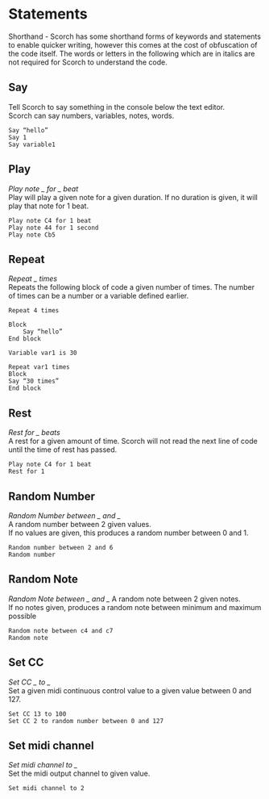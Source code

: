 # Statements
Shorthand - Scorch has some shorthand forms of keywords and statements to enable quicker writing, however this comes at the cost of obfuscation of the code itself. The words or letters in the following which are in italics are not required for Scorch to understand the code.

## Say
Tell Scorch to say something in the console below the text editor.  
Scorch can say numbers, variables, notes, words.

`Say “hello”`  
`Say 1`  
`Say variable1` 

## Play
*Play note _ for _ beat*  
Play will play a given note for a given duration. If no duration is given, it will play that note for 1 beat.

`Play note C4 for 1 beat`  
`Play note 44 for 1 second`  
`Play note Cb5`  

## Repeat
*Repeat _ times*  
Repeats the following block of code a given number of times. The number of times can be a number or a variable defined earlier.

`Repeat 4 times`  
```
Block  
    Say “hello”  
End block
```

`Variable var1 is 30`

```
Repeat var1 times
Block
Say “30 times”
End block
```

## Rest
*Rest for _ beats*  
A rest for a given amount of time. Scorch will not read the next line of code until the time of rest has passed.

```
Play note C4 for 1 beat  
Rest for 1 
```

## Random Number
*Random Number between _ and _*  
A random number between 2 given values.  
If no values are given, this produces a random number between 0 and 1.

`Random number between 2 and 6`  
`Random number`

## Random Note
*Random Note between _ and _*
A random note between 2 given notes.  
If no notes given, produces a random note between minimum and maximum possible

`Random note between c4 and c7`  
`Random note`  

## Set CC
*Set CC _ to _*  
Set a given midi continuous control value to a given value between 0 and 127.

`Set CC 13 to 100`  
`Set CC 2 to random number between 0 and 127`  

## Set midi channel 
*Set midi channel to _*  
Set the midi output channel to given value.

`Set midi channel to 2`
